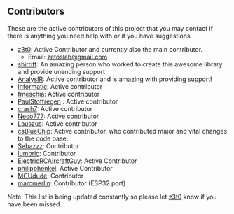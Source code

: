 ## Contributors
These are the active contributors of this project that you may contact if there is anything you need help with or if you have suggestions.

- [z3t0](https://github.com/z3t0): Active Contributor and currently also the main contributor.
  * Email: zetoslab@gmail.com
- [shirriff](https://github.com/shirriff): An amazing person who worked to create this awesome library and provide unending support
- [AnalysIR](https:/github.com/AnalysIR): Active contributor and is amazing with providing support!
- [Informatic](https://github.com/Informatic): Active contributor
- [fmeschia](https://github.com/fmeschia): Active contributor
- [PaulStoffregen](https://github.com/paulstroffregen) : Active contributor
- [crash7](https://github.com/crash7): Active contributor
- [Neco777](https://github.com/neco777): Active contributor
- [Lauszus](https://github.com/lauszus): Active contributor
- [csBlueChip](https://github.com/csbluechip): Active contributor, who contributed major and vital changes to the code base.
- [Sebazzz](https://github.com/sebazz): Contributor
- [lumbric](https://github.com/lumbric): Contributor
- [ElectricRCAircraftGuy](https://github.com/electricrcaircraftguy): Active Contributor
- [philipphenkel](https://github.com/philipphenkel): Active Contributor
- [MCUdude](https://github.com/MCUdude): Contributor
- [marcmerlin](https://github.com/marcmerlin): Contributor (ESP32 port)

Note: This list is being updated constantly so please let [z3t0](https://github.com/z3t0) know if you have been missed.
